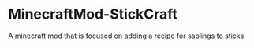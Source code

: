 # MinecraftMod-StickCraft
A minecraft mod that is focused on adding a recipe for saplings to sticks.
